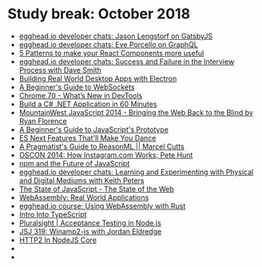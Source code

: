 # Study break: October 2018

- [egghead.io developer chats: Jason Lengstorf on GatsbyJS](https://player.fm/series/eggheadio-developer-chats-1728019/jason-lengstorf-on-gatsbyjs)
- [egghead.io developer chats: Eve Porcello on GraphQL](https://player.fm/series/eggheadio-developer-chats-1728019/eve-porcello-on-graphql)
- [5 Patterns to make your React Components more useful
](https://www.youtube.com/watch?v=Jlj8mVaDrb4)
- [egghead.io developer chats: Success and Failure in the Interview Process with Dave Smith](https://player.fm/series/eggheadio-developer-chats-1728019/success-and-failure-in-the-interview-process-with-dave-smith)
- [Building Real World Desktop Apps with Electron](https://www.youtube.com/watch?v=iVdXOrtdHvA)
- [A Beginner's Guide to WebSockets](https://www.youtube.com/watch?v=FmaBZcQzL-Y)
- [Chrome 70 - What’s New in DevTools](https://www.youtube.com/watch?v=LJq8vg8ktdQ)
- [Build a C# .NET Application in 60 Minutes](https://www.youtube.com/watch?v=GcFJjpMFJvI)
- [MountainWest JavaScript 2014 - Bringing the Web Back to the Blind by Ryan Florence](https://www.youtube.com/watch?v=YuzS-g6Qvq8)
- [A Beginner's Guide to JavaScript's Prototype](https://www.youtube.com/watch?v=XskMWBXNbp0)
- [ES Next Features That'll Make You Dance](https://www.youtube.com/watch?v=9yK4t2CuIHQ)
- [A Pragmatist's Guide to ReasonML || Marcel Cutts](https://www.youtube.com/watch?v=8JfRlijbxlE)
- [OSCON 2014: How Instagram.com Works; Pete Hunt](https://www.youtube.com/watch?v=VkTCL6Nqm6Y)
- [npm and the Future of JavaScript](https://www.youtube.com/watch?v=Qa4dxW-Qi2s)
- [egghead.io developer chats: Learning and Experimenting with Physical and Digital Mediums with Keith Peters](https://player.fm/series/eggheadio-developer-chats-1728019/learning-and-experimenting-with-the-physical-and-digital-with-keith-peters)
- [The State of JavaScript - The State of the Web](https://github.com/eowino/study-break)
- [WebAssembly: Real World Applications](https://www.youtube.com/watch?v=ysFJHpS-O08)
- [egghead.io course: Using WebAssembly with Rust](https://egghead.io/courses/using-webassembly-with-rust)
- [Intro Into TypeScript](https://www.youtube.com/watch?v=a6j0LRSJSCQ)
- [Pluralsight | Acceptance Testing in Node.js](https://app.pluralsight.com/library/courses/nodejs-acceptance-testing/table-of-contents)
- [JSJ 319: Winamp2-js with Jordan Eldredge](https://devchat.tv/js-jabber/jsj-319-winamp2-js-with-jordan-eldredge/)
- [HTTP2 In NodeJS Core](https://www.youtube.com/watch?v=BF7uv5fs440&t=1s)
- []()
- []()
